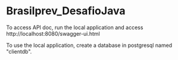 # Brasilprev_DesafioJava

To access API doc, run the local application and access http://localhost:8080/swagger-ui.html

To use the local application, create a database in postgresql named "clientdb".